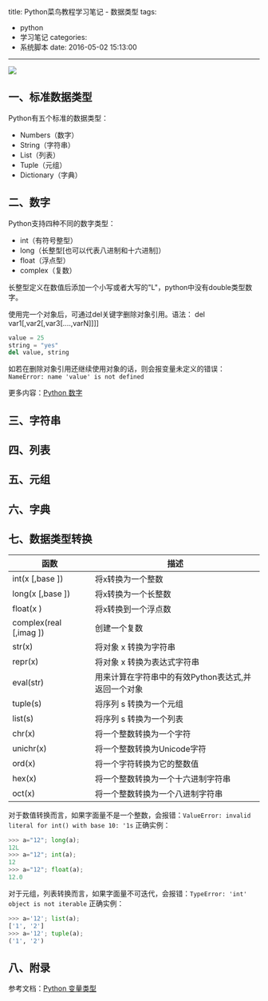 title: Python菜鸟教程学习笔记 - 数据类型
tags:
  - python
  - 学习笔记
categories:
  - 系统脚本
date: 2016-05-02 15:13:00
---

<img src="/asserts/images/logo/python.png" class="img-logo img-center" />


## 一、标准数据类型
Python有五个标准的数据类型：
- Numbers（数字）
- String（字符串）
- List（列表）
- Tuple（元组）
- Dictionary（字典）


## 二、数字
Python支持四种不同的数字类型：
- int（有符号整型）
- long（长整型[也可以代表八进制和十六进制]）
- float（浮点型）
- complex（复数）

长整型定义在数值后添加一个小写或者大写的"L"，python中没有double类型数字。

使用完一个对象后，可通过del关键字删除对象引用。语法：
del var1[,var2[,var3[....,varN]]]]
``` python
value = 25
string = "yes"
del value, string
```

如若在删除对象引用还继续使用对象的话，则会报变量未定义的错误：`NameError: name 'value' is not defined`


更多内容：[Python 数字](http://www.runoob.com/python/python-numbers.html)

<!-- more -->

## 三、字符串


## 四、列表


## 五、元组


## 六、字典


## 七、数据类型转换
| 函数 | 描述 |
|---|---|
| int(x [,base ])        | 将x转换为一个整数 |
| long(x [,base ])       | 将x转换为一个长整数 |
| float(x )              | 将x转换到一个浮点数 |
| complex(real [,imag ]) | 创建一个复数 |
| str(x)                | 将对象 x 转换为字符串 |
| repr(x)               | 将对象 x 转换为表达式字符串 |
| eval(str)             | 用来计算在字符串中的有效Python表达式,并返回一个对象 |
| tuple(s)              | 将序列 s 转换为一个元组 |
| list(s)               | 将序列 s 转换为一个列表 |
| chr(x)                | 将一个整数转换为一个字符 |
| unichr(x)             | 将一个整数转换为Unicode字符 |
| ord(x)                | 将一个字符转换为它的整数值 |
| hex(x)                | 将一个整数转换为一个十六进制字符串 |
| oct(x)                | 将一个整数转换为一个八进制字符串 |

对于数值转换而言，如果字面量不是一个整数，会报错：`ValueError: invalid literal for int() with base 10: '1s`
正确实例：
``` python
>>> a="12"; long(a);
12L
>>> a="12"; int(a);
12
>>> a="12"; float(a);
12.0
```

对于元组，列表转换而言，如果字面量不可迭代，会报错：`TypeError: 'int' object is not iterable`
正确实例：
``` python
>>> a='12'; list(a);
['1', '2']
>>> a='12'; tuple(a);
('1', '2')
```


## 八、附录
参考文档：[Python 变量类型](http://www.runoob.com/python/python-variable-types.html)
